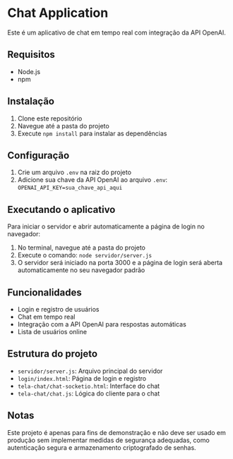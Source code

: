 # Chat Application

Este é um aplicativo de chat em tempo real com integração da API OpenAI.

## Requisitos

- Node.js
- npm

## Instalação

1. Clone este repositório
2. Navegue até a pasta do projeto
3. Execute `npm install` para instalar as dependências

## Configuração

1. Crie um arquivo `.env` na raiz do projeto
2. Adicione sua chave da API OpenAI ao arquivo `.env`:   ```
   OPENAI_API_KEY=sua_chave_api_aqui   ```

## Executando o aplicativo

Para iniciar o servidor e abrir automaticamente a página de login no navegador:

1. No terminal, navegue até a pasta do projeto
2. Execute o comando:   ```
   node servidor/server.js   ```
3. O servidor será iniciado na porta 3000 e a página de login será aberta automaticamente no seu navegador padrão

## Funcionalidades

- Login e registro de usuários
- Chat em tempo real
- Integração com a API OpenAI para respostas automáticas
- Lista de usuários online

## Estrutura do projeto

- `servidor/server.js`: Arquivo principal do servidor
- `login/index.html`: Página de login e registro
- `tela-chat/chat-socketio.html`: Interface do chat
- `tela-chat/chat.js`: Lógica do cliente para o chat

## Notas

Este projeto é apenas para fins de demonstração e não deve ser usado em produção sem implementar medidas de segurança adequadas, como autenticação segura e armazenamento criptografado de senhas.
